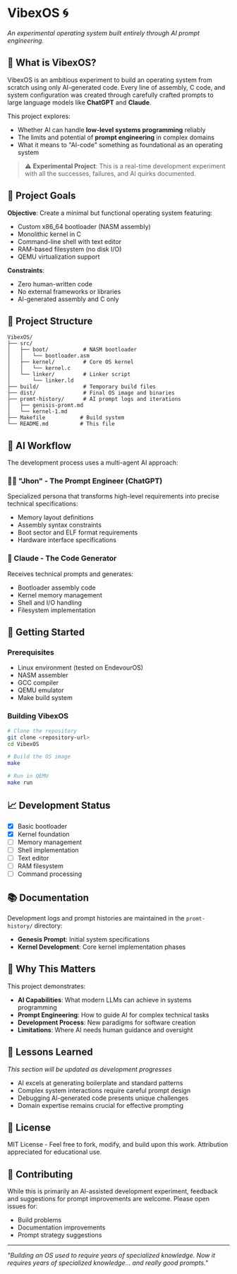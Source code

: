 # VibexOS 🌀

*An experimental operating system built entirely through AI prompt engineering.*

## 🧪 What is VibexOS?

VibexOS is an ambitious experiment to build an operating system from scratch using only AI-generated code. Every line of assembly, C code, and system configuration was created through carefully crafted prompts to large language models like **ChatGPT** and **Claude**.

This project explores:
- Whether AI can handle **low-level systems programming** reliably
- The limits and potential of **prompt engineering** in complex domains
- What it means to "AI-code" something as foundational as an operating system

> ⚠️ **Experimental Project**: This is a real-time development experiment with all the successes, failures, and AI quirks documented.

## 🎯 Project Goals

**Objective**: Create a minimal but functional operating system featuring:
- Custom x86_64 bootloader (NASM assembly)
- Monolithic kernel in C
- Command-line shell with text editor
- RAM-based filesystem (no disk I/O)
- QEMU virtualization support

**Constraints**:
- Zero human-written code
- No external frameworks or libraries
- AI-generated assembly and C only

## 🧱 Project Structure

```
VibexOS/
├── src/
│   ├── boot/           # NASM bootloader
│   │   └── bootloader.asm
│   ├── kernel/         # Core OS kernel
│   │   └── kernel.c
│   └── linker/         # Linker script
│       └── linker.ld
├── build/              # Temporary build files
├── dist/               # Final OS image and binaries
├── promt-history/      # AI prompt logs and iterations
│   ├── genisis-promt.md
│   └── kernel-1.md
├── Makefile           # Build system
└── README.md          # This file
```

## 🤖 AI Workflow

The development process uses a multi-agent AI approach:

### 👨‍🏫 "Jhon" - The Prompt Engineer (ChatGPT)
Specialized persona that transforms high-level requirements into precise technical specifications:
- Memory layout definitions
- Assembly syntax constraints
- Boot sector and ELF format requirements
- Hardware interface specifications

### 🧠 Claude - The Code Generator
Receives technical prompts and generates:
- Bootloader assembly code
- Kernel memory management
- Shell and I/O handling
- Filesystem implementation

## 🚀 Getting Started

### Prerequisites
- Linux environment (tested on EndevourOS)
- NASM assembler
- GCC compiler
- QEMU emulator
- Make build system

### Building VibexOS

```bash
# Clone the repository
git clone <repository-url>
cd VibexOS

# Build the OS image
make

# Run in QEMU
make run
```

## 📈 Development Status

- [x] Basic bootloader
- [x] Kernel foundation
- [ ] Memory management
- [ ] Shell implementation
- [ ] Text editor
- [ ] RAM filesystem
- [ ] Command processing

## 📚 Documentation

Development logs and prompt histories are maintained in the `promt-history/` directory:
- **Genesis Prompt**: Initial system specifications
- **Kernel Development**: Core kernel implementation phases

## 🧠 Why This Matters

This project demonstrates:
- **AI Capabilities**: What modern LLMs can achieve in systems programming
- **Prompt Engineering**: How to guide AI for complex technical tasks
- **Development Process**: New paradigms for software creation
- **Limitations**: Where AI needs human guidance and oversight

## 🔬 Lessons Learned

*This section will be updated as development progresses*

- AI excels at generating boilerplate and standard patterns
- Complex system interactions require careful prompt design
- Debugging AI-generated code presents unique challenges
- Domain expertise remains crucial for effective prompting

## 📄 License

MIT License - Feel free to fork, modify, and build upon this work. Attribution appreciated for educational use.

## 🤝 Contributing

While this is primarily an AI-assisted development experiment, feedback and suggestions for prompt improvements are welcome. Please open issues for:
- Build problems
- Documentation improvements
- Prompt strategy suggestions

---

*"Building an OS used to require years of specialized knowledge. Now it requires years of specialized knowledge... and really good prompts."*